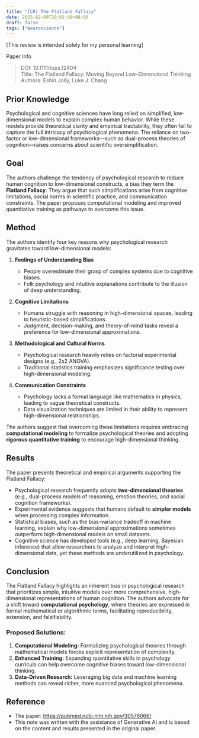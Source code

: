 ```yaml
---
title: "[LR] The Flatland Fallacy"
date: 2025-02-09T20:01:09+08:00
draft: false
tags: ["Neuroscience"]
---
```


[This review is intended solely for my personal learning]

Paper Info
> DOI: 10.1111/tops.12404  
> Title: The Flatland Fallacy: Moving Beyond Low–Dimensional Thinking  
> Authors: Eshin Jolly, Luke J. Chang  

## Prior Knowledge
Psychological and cognitive sciences have long relied on simplified, low-dimensional models to explain complex human behavior. While these models provide theoretical clarity and empirical tractability, they often fail to capture the full intricacy of psychological phenomena. The reliance on two-factor or low-dimensional frameworks—such as dual-process theories of cognition—raises concerns about scientific oversimplification.

## Goal
The authors challenge the tendency of psychological research to reduce human cognition to low-dimensional constructs, a bias they term the **Flatland Fallacy**. They argue that such simplifications arise from cognitive limitations, social norms in scientific practice, and communication constraints. The paper proposes computational modeling and improved quantitative training as pathways to overcome this issue.

## Method
The authors identify four key reasons why psychological research gravitates toward low-dimensional models:

1. **Feelings of Understanding Bias**  
   - People overestimate their grasp of complex systems due to cognitive biases.  
   - Folk psychology and intuitive explanations contribute to the illusion of deep understanding.  

2. **Cognitive Limitations**  
   - Humans struggle with reasoning in high-dimensional spaces, leading to heuristic-based simplifications.  
   - Judgment, decision-making, and theory-of-mind tasks reveal a preference for low-dimensional approximations.

3. **Methodological and Cultural Norms**  
   - Psychological research heavily relies on factorial experimental designs (e.g., 2x2 ANOVA).  
   - Traditional statistics training emphasizes significance testing over high-dimensional modeling.

4. **Communication Constraints**  
   - Psychology lacks a formal language like mathematics in physics, leading to vague theoretical constructs.  
   - Data visualization techniques are limited in their ability to represent high-dimensional relationships.

The authors suggest that overcoming these limitations requires embracing **computational modeling** to formalize psychological theories and adopting **rigorous quantitative training** to encourage high-dimensional thinking.

## Results
The paper presents theoretical and empirical arguments supporting the Flatland Fallacy:

- Psychological research frequently adopts **two-dimensional theories** (e.g., dual-process models of reasoning, emotion theories, and social cognition frameworks).
- Experimental evidence suggests that humans default to **simpler models** when processing complex information.
- Statistical biases, such as the bias-variance tradeoff in machine learning, explain why low-dimensional approximations sometimes outperform high-dimensional models on small datasets.
- Cognitive science has developed tools (e.g., deep learning, Bayesian inference) that allow researchers to analyze and interpret high-dimensional data, yet these methods are underutilized in psychology.

## Conclusion
The Flatland Fallacy highlights an inherent bias in psychological research that prioritizes simple, intuitive models over more comprehensive, high-dimensional representations of human cognition. The authors advocate for a shift toward **computational psychology**, where theories are expressed in formal mathematical or algorithmic terms, facilitating reproducibility, extension, and falsifiability.

### Proposed Solutions:
1. **Computational Modeling:** Formalizing psychological theories through mathematical models forces explicit representation of complexity.
2. **Enhanced Training:** Expanding quantitative skills in psychology curricula can help overcome cognitive biases toward low-dimensional thinking.
3. **Data-Driven Research:** Leveraging big data and machine learning methods can reveal richer, more nuanced psychological phenomena.

## Reference  
* The paper: https://pubmed.ncbi.nlm.nih.gov/30576066/  
* This note was written with the assistance of Generative AI and is based on the content and results presented in the original paper.

